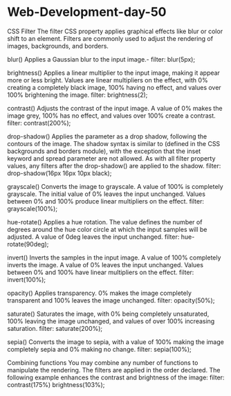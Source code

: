 # Web-Development-day-50
CSS Filter 
The filter CSS property applies graphical effects like blur or color shift to an element. Filters are commonly used to adjust the rendering of images, backgrounds, and borders.

blur()
Applies a Gaussian blur to the input image.-
filter: blur(5px);


brightness()
Applies a linear multiplier to the input image, making it appear more or less bright. Values are linear multipliers on the effect, with 0% creating a completely black image, 100% having no effect, and values over 100% brightening the image.
filter: brightness(2);


contrast()
Adjusts the contrast of the input image. A value of 0% makes the image grey, 100% has no effect, and values over 100% create a contrast.
filter: contrast(200%);


drop-shadow()
Applies the parameter <shadow> as a drop shadow, following the contours of the image. The shadow syntax is similar to <box-shadow> (defined in the CSS backgrounds and borders module), with the exception that the inset keyword and spread parameter are not allowed. As with all filter property values, any filters after the drop-shadow() are applied to the shadow.
filter: drop-shadow(16px 16px 10px black);


grayscale()
Converts the image to grayscale. A value of 100% is completely grayscale. The initial value of 0% leaves the input unchanged. Values between 0% and 100% produce linear multipliers on the effect.
filter: grayscale(100%);


hue-rotate()
Applies a hue rotation. The <angle> value defines the number of degrees around the hue color circle at which the input samples will be adjusted. A value of 0deg leaves the input unchanged.
filter: hue-rotate(90deg);


invert()
Inverts the samples in the input image. A value of 100% completely inverts the image. A value of 0% leaves the input unchanged. Values between 0% and 100% have linear multipliers on the effect.
filter: invert(100%);


opacity()
Applies transparency. 0% makes the image completely transparent and 100% leaves the image unchanged.
filter: opacity(50%);


saturate()
Saturates the image, with 0% being completely unsaturated, 100% leaving the image unchanged, and values of over 100% increasing saturation.
filter: saturate(200%);


sepia()
Converts the image to sepia, with a value of 100% making the image completely sepia and 0% making no change.
filter: sepia(100%);


Combining functions
You may combine any number of functions to manipulate the rendering. The filters are applied in the order declared. The following example enhances the contrast and brightness of the image:
filter: contrast(175%) brightness(103%);
